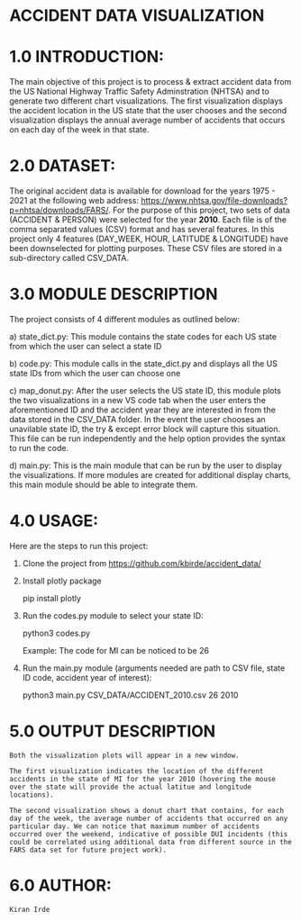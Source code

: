 # ACCIDENT DATA VISUALIZATION

# 1.0 INTRODUCTION:

The main objective of this project is to process & extract accident data from the US National Highway Traffic Safety Adminstration (NHTSA) and to generate two different chart visualizations. The first visualization displays the accident location in the US state that the user chooses and the second visualization displays the annual average number of accidents that occurs on each day of the week in that state.

# 2.0 DATASET:

 The original accident data is available for download for the years 1975 - 2021 at the following web address: https://www.nhtsa.gov/file-downloads?p=nhtsa/downloads/FARS/. For the purpose of this project, two sets of data (ACCIDENT & PERSON) were selected for the year <b>2010</b>. Each file is of the comma separated values (CSV) format and has several features. In this project only 4 features (DAY_WEEK, HOUR, LATITUDE & LONGITUDE) have been downselected for plotting purposes. These CSV files are stored in a sub-directory called CSV_DATA. 

# 3.0 MODULE DESCRIPTION

The project consists of 4 different modules as outlined below:

a) state_dict.py: This module contains the state codes for each US state from which the user can select a state ID

b) code.py: This module calls in the state_dict.py and displays all the US state IDs from which the user can choose one

c) map_donut.py: After the user selects the US state ID, this module plots the two visualizations in a new VS code tab when the user enters the aforementioned ID and the accident year they are interested in from the data stored in the CSV_DATA folder. In the event the user chooses an unavilable state ID, the try & except error block will capture this situation. This file can be run independently and the help option provides the syntax to run the code.

d) main.py: This is the main module that can be run by the user to display the visualizations. If more modules are created for additional display charts, this main module should be able to integrate them.

# 4.0 USAGE:

Here are the steps to run this project:

1. Clone the project from https://github.com/kbirde/accident_data/

2. Install plotly package

    pip install plotly

3. Run the codes.py module to select your state ID:

    python3 codes.py

    Example: The code for MI can be noticed to be 26

4. Run the main.py module (arguments needed are path to CSV file, state ID code, accident year of interest):

    python3 main.py CSV_DATA/ACCIDENT_2010.csv 26 2010

# 5.0 OUTPUT DESCRIPTION

    Both the visualization plots will appear in a new window. 
    
    The first visualization indicates the location of the different accidents in the state of MI for the year 2010 (hovering the mouse over the state will provide the actual latitue and longitude locations).

    The second visualization shows a donut chart that contains, for each day of the week, the average number of accidents that occurred on any particular day. We can notice that maximum number of accidents occurred over the weekend, indicative of possible DUI incidents (this could be correlated using additional data from different source in the FARS data set for future project work).

# 6.0 AUTHOR:
    Kiran Irde